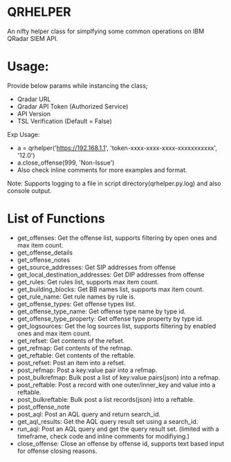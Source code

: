 # QRHELPER
An nifty helper class for simplfying some common operations on IBM QRadar SIEM API.

# Usage:
Provide below params while instancing the class;
- Qradar URL
- Qradar API Token (Authorized Service)
- API Version
- TSL Verification (Default = False)
  
Exp Usage:
- a = qrhelper('https://192.168.1.1', 'token-xxxx-xxxx-xxxx-xxxxxxxxxxx', '12.0')
- a.close_offense(999, 'Non-Issue')
- Also check inline comments for more examples and format.
  
Note: Supports logging to a file in script directory(qrhelper.py.log) and also console output.

# List of Functions  
-    get_offenses: Get the offense list, supports filtering by open ones and max item count.
-    get_offense_details
-    get_offense_notes
-    get_source_addresses: Get SIP addresses from offense
-    get_local_destination_addresses: Get DIP addresses from offense
-    get_rules: Get rules list, supports max item count.
-    get_building_blocks: Get BB names list, supports max item count.
-    get_rule_name: Get rule names by rule is.
-    get_offense_types: Get offense types list.
-    get_offense_type_name: Get offense type name by type id.
-    get_offense_type_property: Get offense type property by type id.
-    get_logsources: Get the log sources list, supports filtering by enabled ones and max item count.
-    get_refset: Get contents of the refset.
-    get_refmap: Get contents of the refmap.
-    get_reftable: Get contents of the reftable.
-    post_refset: Post an item into a refset.
-    post_refmap: Post a key:value pair into a refmap.
-    post_bulkrefmap: Bulk post a list of key:value pairs(json) into a refmap.
-    post_reftable: Post a record with one outer/inner_key and value into a reftable.
-    post_bulkreftable: Bulk post a list records(json) into a reftable.
-    post_offense_note
-    post_aql: Post an AQL query and return search_id.
-    get_aql_results: Get the AQL query result set using a search_id.
-    run_aql: Post an AQL query and get the query result set. (limited with a timeframe, check code and inline comments for modifiying.)
-    close_offense: Close an offense by offense id, supports text based input for offense closing reasons.
